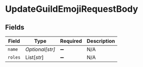 # UpdateGuildEmojiRequestBody


## Fields

| Field              | Type               | Required           | Description        |
| ------------------ | ------------------ | ------------------ | ------------------ |
| `name`             | *Optional[str]*    | :heavy_minus_sign: | N/A                |
| `roles`            | List[*str*]        | :heavy_minus_sign: | N/A                |